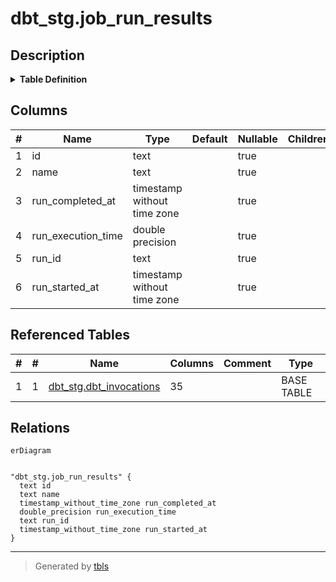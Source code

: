 # dbt_stg.job_run_results

## Description

<details>
<summary><strong>Table Definition</strong></summary>

```sql
CREATE VIEW job_run_results AS (
 WITH jobs AS (
         SELECT dbt_invocations.job_name,
            dbt_invocations.job_id,
            dbt_invocations.job_run_id,
            min((dbt_invocations.run_started_at)::timestamp without time zone) AS job_run_started_at,
            max((dbt_invocations.run_completed_at)::timestamp without time zone) AS job_run_completed_at,
            ((((((((((((max((dbt_invocations.run_completed_at)::timestamp without time zone))::date - (min((dbt_invocations.run_started_at)::timestamp without time zone))::date) * 24))::double precision + date_part('hour'::text, max((dbt_invocations.run_completed_at)::timestamp without time zone))) - date_part('hour'::text, min((dbt_invocations.run_started_at)::timestamp without time zone))) * (60)::double precision) + date_part('minute'::text, max((dbt_invocations.run_completed_at)::timestamp without time zone))) - date_part('minute'::text, min((dbt_invocations.run_started_at)::timestamp without time zone))) * (60)::double precision) + floor(date_part('second'::text, max((dbt_invocations.run_completed_at)::timestamp without time zone)))) - floor(date_part('second'::text, min((dbt_invocations.run_started_at)::timestamp without time zone)))) AS job_run_execution_time
           FROM dbt_stg.dbt_invocations
          WHERE (dbt_invocations.job_id IS NOT NULL)
          GROUP BY dbt_invocations.job_name, dbt_invocations.job_id, dbt_invocations.job_run_id
        )
 SELECT job_name AS name,
    job_id AS id,
    job_run_id AS run_id,
    job_run_started_at AS run_started_at,
    job_run_completed_at AS run_completed_at,
    job_run_execution_time AS run_execution_time
   FROM jobs
)
```

</details>

## Columns

| # | Name               | Type                        | Default | Nullable | Children | Parents | Comment |
| - | ------------------ | --------------------------- | ------- | -------- | -------- | ------- | ------- |
| 1 | id                 | text                        |         | true     |          |         |         |
| 2 | name               | text                        |         | true     |          |         |         |
| 3 | run_completed_at   | timestamp without time zone |         | true     |          |         |         |
| 4 | run_execution_time | double precision            |         | true     |          |         |         |
| 5 | run_id             | text                        |         | true     |          |         |         |
| 6 | run_started_at     | timestamp without time zone |         | true     |          |         |         |

## Referenced Tables

| # | # | Name                                                  | Columns | Comment | Type       |
| - | - | ----------------------------------------------------- | ------- | ------- | ---------- |
| 1 | 1 | [dbt_stg.dbt_invocations](dbt_stg.dbt_invocations.md) | 35      |         | BASE TABLE |

## Relations

```mermaid
erDiagram


"dbt_stg.job_run_results" {
  text id
  text name
  timestamp_without_time_zone run_completed_at
  double_precision run_execution_time
  text run_id
  timestamp_without_time_zone run_started_at
}
```

---

> Generated by [tbls](https://github.com/k1LoW/tbls)
